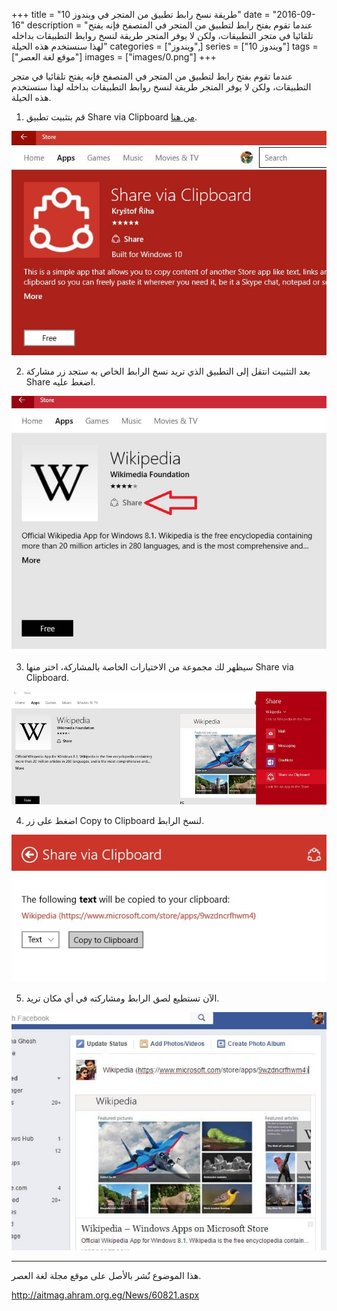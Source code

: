 +++
title = "طريقة نسخ رابط تطبيق من المتجر في ويندوز 10"
date = "2016-09-16"
description = "عندما تقوم بفتح رابط لتطبيق من المتجر في المتصفح فإنه يفتح تلقائيا في متجر التطبيقات، ولكن لا يوفر المتجر طريقة لنسخ روابط التطبيقات بداخله لهذا سنستخدم هذه الحيلة"
categories = ["ويندوز",]
series = ["ويندوز 10"]
tags = ["موقع لغة العصر"]
images = ["images/0.png"]
+++

عندما تقوم بفتح رابط لتطبيق من المتجر في المتصفح فإنه يفتح تلقائيا في متجر التطبيقات، ولكن لا يوفر المتجر طريقة لنسخ روابط التطبيقات بداخله لهذا سنستخدم هذه الحيلة.

1. قم بتثبيت تطبيق Share via Clipboard [من هنا](https://www.microsoft.com/store/apps/9nblggh1rq92).

![1](images/1.jpg)

2. بعد التثبيت انتقل إلى التطبيق الذي تريد نسخ الرابط الخاص به ستجد زر مشاركة Share اضغط عليه.

![2](images/2.jpg)

3. سيظهر لك مجموعة من الاختيارات الخاصة بالمشاركة، اختر منها Share via Clipboard.

![3](images/3.jpg)

4. اضغط على زر Copy to Clipboard لنسخ الرابط.

![4](images/4.jpg)

5. الآن تستطيع لصق الرابط ومشاركته في أي مكان تريد.

![5](images/5.jpg)

---
هذا الموضوع نٌشر باﻷصل على موقع مجلة لغة العصر.

http://aitmag.ahram.org.eg/News/60821.aspx